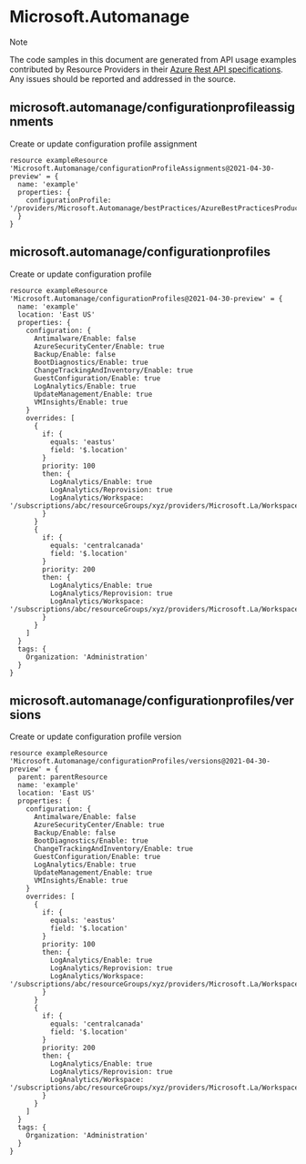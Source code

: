 # Microsoft.Automanage
  
> [!NOTE]
> The code samples in this document are generated from API usage examples contributed by Resource Providers in their [Azure Rest API specifications](https://github.com/Azure/azure-rest-api-specs). Any issues should be reported and addressed in the source.


## microsoft.automanage/configurationprofileassignments

Create or update configuration profile assignment
```bicep
resource exampleResource 'Microsoft.Automanage/configurationProfileAssignments@2021-04-30-preview' = {
  name: 'example'
  properties: {
    configurationProfile: '/providers/Microsoft.Automanage/bestPractices/AzureBestPracticesProduction'
  }
}
```

## microsoft.automanage/configurationprofiles

Create or update configuration profile
```bicep
resource exampleResource 'Microsoft.Automanage/configurationProfiles@2021-04-30-preview' = {
  name: 'example'
  location: 'East US'
  properties: {
    configuration: {
      Antimalware/Enable: false
      AzureSecurityCenter/Enable: true
      Backup/Enable: false
      BootDiagnostics/Enable: true
      ChangeTrackingAndInventory/Enable: true
      GuestConfiguration/Enable: true
      LogAnalytics/Enable: true
      UpdateManagement/Enable: true
      VMInsights/Enable: true
    }
    overrides: [
      {
        if: {
          equals: 'eastus'
          field: '$.location'
        }
        priority: 100
        then: {
          LogAnalytics/Enable: true
          LogAnalytics/Reprovision: true
          LogAnalytics/Workspace: '/subscriptions/abc/resourceGroups/xyz/providers/Microsoft.La/Workspaces/eastus'
        }
      }
      {
        if: {
          equals: 'centralcanada'
          field: '$.location'
        }
        priority: 200
        then: {
          LogAnalytics/Enable: true
          LogAnalytics/Reprovision: true
          LogAnalytics/Workspace: '/subscriptions/abc/resourceGroups/xyz/providers/Microsoft.La/Workspaces/centralcanada'
        }
      }
    ]
  }
  tags: {
    Organization: 'Administration'
  }
}
```

## microsoft.automanage/configurationprofiles/versions

Create or update configuration profile version
```bicep
resource exampleResource 'Microsoft.Automanage/configurationProfiles/versions@2021-04-30-preview' = {
  parent: parentResource 
  name: 'example'
  location: 'East US'
  properties: {
    configuration: {
      Antimalware/Enable: false
      AzureSecurityCenter/Enable: true
      Backup/Enable: false
      BootDiagnostics/Enable: true
      ChangeTrackingAndInventory/Enable: true
      GuestConfiguration/Enable: true
      LogAnalytics/Enable: true
      UpdateManagement/Enable: true
      VMInsights/Enable: true
    }
    overrides: [
      {
        if: {
          equals: 'eastus'
          field: '$.location'
        }
        priority: 100
        then: {
          LogAnalytics/Enable: true
          LogAnalytics/Reprovision: true
          LogAnalytics/Workspace: '/subscriptions/abc/resourceGroups/xyz/providers/Microsoft.La/Workspaces/eastus'
        }
      }
      {
        if: {
          equals: 'centralcanada'
          field: '$.location'
        }
        priority: 200
        then: {
          LogAnalytics/Enable: true
          LogAnalytics/Reprovision: true
          LogAnalytics/Workspace: '/subscriptions/abc/resourceGroups/xyz/providers/Microsoft.La/Workspaces/centralcanada'
        }
      }
    ]
  }
  tags: {
    Organization: 'Administration'
  }
}
```
